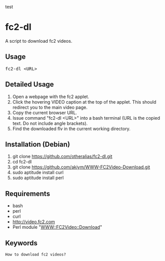 test

fc2-dl
======

A script to download fc2 videos.

Usage
-----

<pre>
fc2-dl &lt;URL&gt;
</pre>

Detailed Usage
--------------

1. Open a webpage with the fc2 applet.
2. Click the hovering VIDEO caption at the top of the applet. This should redirect you to the main video page.
3. Copy the current browser URL.
4. Issue command "fc2-dl \<URL\>" into a bash terminal (URL is the copied text. Do not include angle brackets).
5. Find the downloaded flv in the current working directory.

Installation (Debian)
---------------------

1. git clone https://github.com/otheralias/fc2-dl.git
2. cd fc2-dl
3. git clone https://github.com/akiym/WWW-FC2Video-Download.git
4. sudo aptitude install curl
5. sudo aptitude install perl

Requirements
------------

* bash
* perl
* curl
* http://video.fc2.com
* Perl module "[WWW::FC2Video::Download](https://github.com/akiym/WWW-FC2Video-Download)"

Keywords
--------

    How to download fc2 videos?

